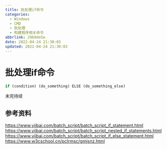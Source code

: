```yaml
---
title: 批处理if命令
categories:
  - Windows
  - CMD
  - 批处理
  - 构建程序相关命令
abbrlink: 29b9de5e
date: 2022-04-24 21:30:03
updated: 2022-04-24 21:30:03
---
```

# 批处理if命令
```bat
if (condition) (do_something) ELSE (do_something_else)
```
<!-- more -->

未完待续
## 参考资料
https://www.yiibai.com/batch_script/batch_script_if_statement.html
https://www.yiibai.com/batch_script/batch_script_nested_if_statements.html
https://www.yiibai.com/batch_script/batch_script_if_else_statement.html
https://www.w3cschool.cn/pclrmsc/gmjsnz.html